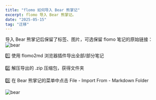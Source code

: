 ```yaml
---
title: "flomo 如何导入 Bear 熊掌记"
excerpt: flomo 导入 Bear 熊掌记。
date: "2025-05-15"
tag: "迁移"
---
```


导入 Bear 熊掌记后保留了标签、图片，可选保留 flomo 笔记的原始链接：
![bear](https://jiangzilong-image.oss-cn-beijing.aliyuncs.com/uPic/CleanShot20250515211847.png)

1️⃣ 使用 flomo2md 浏览器插件导出全部/部分笔记

2️⃣ 解压导出的 .zip 压缩包，获得文件夹

3️⃣ 在 Bear 熊掌记的菜单中点击 File - Import From - Markdown Folder

![bear](https://jiangzilong-image.oss-cn-beijing.aliyuncs.com/uPic/CleanShot20250515212207@2x.png)